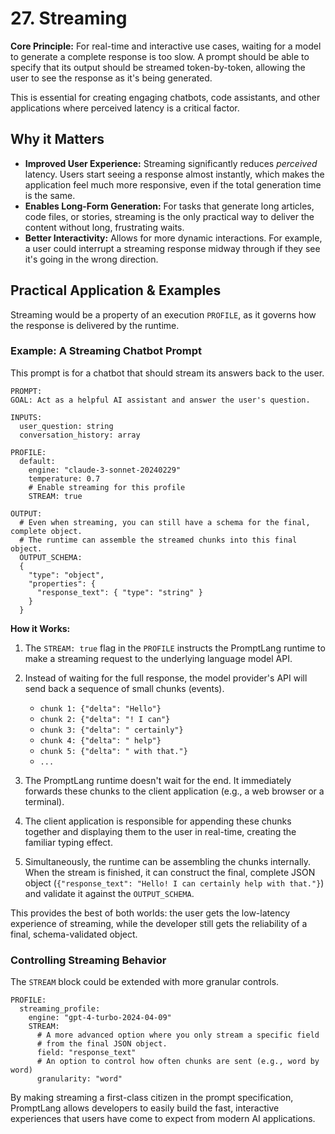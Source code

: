 # 27. Streaming

**Core Principle:** For real-time and interactive use cases, waiting for a model to generate a complete response is too slow. A prompt should be able to specify that its output should be streamed token-by-token, allowing the user to see the response as it's being generated.

This is essential for creating engaging chatbots, code assistants, and other applications where perceived latency is a critical factor.

## Why it Matters

*   **Improved User Experience:** Streaming significantly reduces *perceived* latency. Users start seeing a response almost instantly, which makes the application feel much more responsive, even if the total generation time is the same.
*   **Enables Long-Form Generation:** For tasks that generate long articles, code files, or stories, streaming is the only practical way to deliver the content without long, frustrating waits.
*   **Better Interactivity:** Allows for more dynamic interactions. For example, a user could interrupt a streaming response midway through if they see it's going in the wrong direction.

## Practical Application & Examples

Streaming would be a property of an execution `PROFILE`, as it governs how the response is delivered by the runtime.

### Example: A Streaming Chatbot Prompt

This prompt is for a chatbot that should stream its answers back to the user.

```
PROMPT:
GOAL: Act as a helpful AI assistant and answer the user's question.

INPUTS:
  user_question: string
  conversation_history: array

PROFILE:
  default:
    engine: "claude-3-sonnet-20240229"
    temperature: 0.7
    # Enable streaming for this profile
    STREAM: true

OUTPUT:
  # Even when streaming, you can still have a schema for the final, complete object.
  # The runtime can assemble the streamed chunks into this final object.
  OUTPUT_SCHEMA:
  {
    "type": "object",
    "properties": {
      "response_text": { "type": "string" }
    }
  }
```

**How it Works:**

1.  The `STREAM: true` flag in the `PROFILE` instructs the PromptLang runtime to make a streaming request to the underlying language model API.
2.  Instead of waiting for the full response, the model provider's API will send back a sequence of small chunks (events).

    *   `chunk 1: {"delta": "Hello"}`
    *   `chunk 2: {"delta": "! I can"}`
    *   `chunk 3: {"delta": " certainly"}`
    *   `chunk 4: {"delta": " help"}`
    *   `chunk 5: {"delta": " with that."}`
    *   `...`

3.  The PromptLang runtime doesn't wait for the end. It immediately forwards these chunks to the client application (e.g., a web browser or a terminal).
4.  The client application is responsible for appending these chunks together and displaying them to the user in real-time, creating the familiar typing effect.
5.  Simultaneously, the runtime can be assembling the chunks internally. When the stream is finished, it can construct the final, complete JSON object (`{"response_text": "Hello! I can certainly help with that."}`) and validate it against the `OUTPUT_SCHEMA`.

This provides the best of both worlds: the user gets the low-latency experience of streaming, while the developer still gets the reliability of a final, schema-validated object.

### Controlling Streaming Behavior

The `STREAM` block could be extended with more granular controls.

```
PROFILE:
  streaming_profile:
    engine: "gpt-4-turbo-2024-04-09"
    STREAM:
      # A more advanced option where you only stream a specific field
      # from the final JSON object.
      field: "response_text"
      # An option to control how often chunks are sent (e.g., word by word)
      granularity: "word"
```

By making streaming a first-class citizen in the prompt specification, PromptLang allows developers to easily build the fast, interactive experiences that users have come to expect from modern AI applications.

